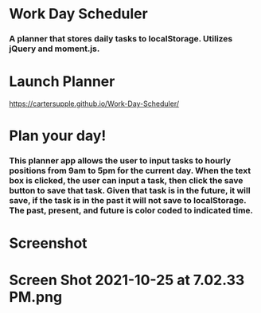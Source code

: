 # Work Day Scheduler 
### A planner that stores daily tasks to localStorage. Utilizes jQuery and moment.js.

# Launch Planner
https://cartersupple.github.io/Work-Day-Scheduler/

# Plan your day!
### This planner app allows the user to input tasks to hourly positions from 9am to 5pm for the current day. When the text box is clicked, the user can input a task, then click the save button to save that task. Given that task is in the future, it will save, if the task is in the past it will not save to localStorage. The past, present, and future is color coded to indicated time. 

# Screenshot

# Screen Shot 2021-10-25 at 7.02.33 PM.png